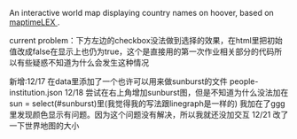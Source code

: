 An interactive world map displaying country names on hoover, based on [maptimeLEX ](https://github.com/maptimelex/d3-mapping).

current problem：下方左边的checkbox没法做到选择的效果，在html里把初始值改成false在显示上也仍为true，这个是直接用的第一次作业相关部分的代码所以有些疑惑不知道为什么会发生这种情况

新增:12/17 在data里添加了一个也许可以用来做sunburst的文件 people-institution.json
12/18 尝试在右上角增加sunburst图，但是不知道为什么没法加在sun = select(#sunburst)里(我觉得我的写法跟linegraph是一样的) 我加在了ggg里发现颜色显示有问题。因为这个问题没有解决，所以我就还没加交互
12/21 改了一下世界地图的大小
